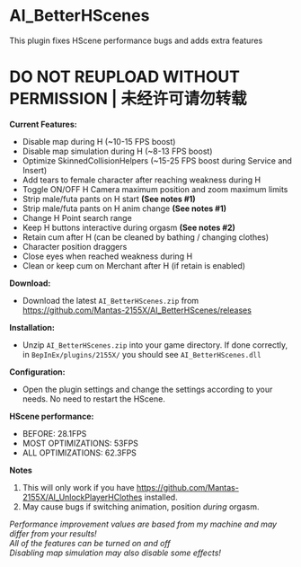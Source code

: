 # AI_BetterHScenes
This plugin fixes HScene performance bugs and adds extra features  

# DO NOT REUPLOAD WITHOUT PERMISSION | 未经许可请勿转载

**Current Features:**  
* Disable map during H (~10-15 FPS boost)  
* Disable map simulation during H (~8-13 FPS boost)  
* Optimize SkinnedCollisionHelpers (~15-25 FPS boost during Service and Insert)  
* Add tears to female character after reaching weakness during H  
* Toggle ON/OFF H Camera maximum position and zoom maximum limits  
* Strip male/futa pants on H start **(See notes #1)**  
* Strip male/futa pants on H anim change **(See notes #1)**  
* Change H Point search range  
* Keep H buttons interactive during orgasm **(See notes #2)**  
* Retain cum after H (can be cleaned by bathing / changing clothes)
* Character position draggers
* Close eyes when reached weakness during H
* Clean or keep cum on Merchant after H (if retain is enabled)

**Download:**  
* Download the latest `AI_BetterHScenes.zip` from https://github.com/Mantas-2155X/AI_BetterHScenes/releases  

**Installation:**  
* Unzip `AI_BetterHScenes.zip` into your game directory. If done correctly, in `BepInEx/plugins/2155X/` you should see `AI_BetterHScenes.dll`  

**Configuration:**  
* Open the plugin settings and change the settings according to your needs. No need to restart the HScene.  

**HScene performance:**  
* BEFORE: 28.1FPS  
* MOST OPTIMIZATIONS: 53FPS  
* ALL OPTIMIZATIONS: 62.3FPS  

**Notes**  
1. This will only work if you have https://github.com/Mantas-2155X/AI_UnlockPlayerHClothes installed.  
2. May cause bugs if switching animation, position *during* orgasm.  

*Performance improvement values are based from my machine and may differ from your results!*  
*All of the features can be turned on and off*  
*Disabling map simulation may also disable some effects!*  
